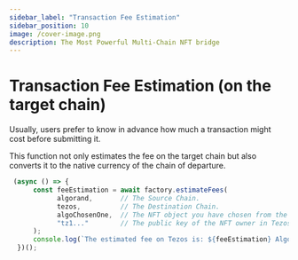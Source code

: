 ```yaml
---
sidebar_label: "Transaction Fee Estimation"
sidebar_position: 10
image: /cover-image.png
description: The Most Powerful Multi-Chain NFT bridge
---
```


# Transaction Fee Estimation (on the target chain)

Usually, users prefer to know in advance how much a transaction might cost before submitting it.

This function not only estimates the fee on the target chain but also converts it to the native currency of the chain of departure.
<br/>

```typescript
 (async () => {
      const feeEstimation = await factory.estimateFees(
            algorand,       // The Source Chain.
            tezos,          // The Destination Chain.
            algoChosenOne,  // The NFT object you have chosen from the list.
            "tz1..."        // The public key of the NFT owner in Tezos
      );
      console.log(`The estimated fee on Tezos is: ${feeEstimation} Algos`);
  })();
 ```